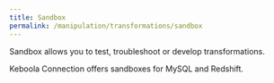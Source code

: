 ```yaml
---
title: Sandbox
permalink: /manipulation/transformations/sandbox
---
```


Sandbox allows you to test, troubleshoot or develop transformations.
 
Keboola Connection offers sandboxes for MySQL and Redshift. 
